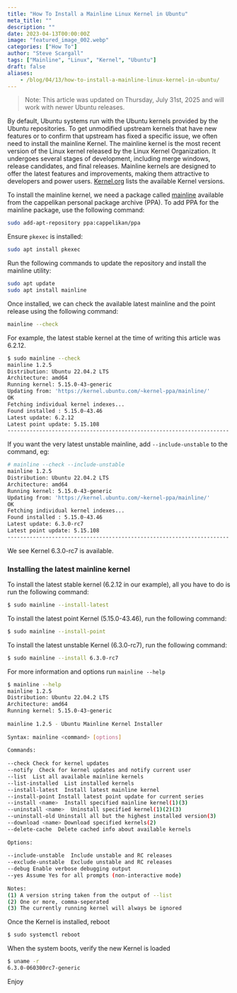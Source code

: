 ```yaml
---
title: "How To Install a Mainline Linux Kernel in Ubuntu"
meta_title: ""
description: ""
date: 2023-04-13T00:00:00Z
image: "featured_image_002.webp"
categories: ["How To"]
author: "Steve Scargall"
tags: ["Mainline", "Linux", "Kernel", "Ubuntu"]
draft: false
aliases:
    - /blog/04/13/how-to-install-a-mainline-linux-kernel-in-ubuntu/
---
```


> Note: This article was updated on Thursday, July 31st, 2025 and will work with newer Ubuntu releases.

By default, Ubuntu systems run with the Ubuntu kernels provided by the Ubuntu repositories. To get unmodified upstream kernels that have new features or to confirm that upstream has fixed a specific issue, we often need to install the mainline Kernel. The mainline kernel is the most recent version of the Linux kernel released by the Linux Kernel Organization. It undergoes several stages of development, including merge windows, release candidates, and final releases. Mainline kernels are designed to offer the latest features and improvements, making them attractive to developers and power users. [Kernel.org](https://www.kernel.org/) lists the available Kernel versions. 

To install the mainline kernel, we need a package called [mainline](https://github.com/bkw777/mainline?ref=learnubuntu.com) available from the cappelikan personal package archive (PPA). To add PPA for the mainline package, use the following command:

```bash
sudo add-apt-repository ppa:cappelikan/ppa
```

Ensure `pkexec` is installed:

```bash
sudo apt install pkexec
```

Run the following commands to update the repository and install the mainline utility:

```bash
sudo apt update
sudo apt install mainline
```

Once installed, we can check the available latest mainline and the point release using the following command:

```bash
mainline --check
```

For example, the latest stable kernel at the time of writing this article was 6.2.12.

```bash
$ sudo mainline --check
mainline 1.2.5
Distribution: Ubuntu 22.04.2 LTS
Architecture: amd64
Running kernel: 5.15.0-43-generic
Updating from: 'https://kernel.ubuntu.com/~kernel-ppa/mainline/'
OK
Fetching individual kernel indexes...
Found installed : 5.15.0-43.46
Latest update: 6.2.12
Latest point update: 5.15.108
----------------------------------------------------------------------
```

If you want the very latest unstable mainline, add `--include-unstable` to the command, eg:

```bash
# mainline --check --include-unstable
mainline 1.2.5
Distribution: Ubuntu 22.04.2 LTS
Architecture: amd64
Running kernel: 5.15.0-43-generic
Updating from: 'https://kernel.ubuntu.com/~kernel-ppa/mainline/'
OK
Fetching individual kernel indexes...
Found installed : 5.15.0-43.46
Latest update: 6.3.0-rc7
Latest point update: 5.15.108
----------------------------------------------------------------------
```

We see Kernel 6.3.0-rc7 is available. 

### Installing the latest mainline kernel

To install the latest stable kernel (6.2.12 in our example), all you have to do is run the following command:
```bash
$ sudo mainline --install-latest
```

To install the latest point Kernel (5.15.0-43.46), run the following command:
```bash
$ sudo mainline --install-point
```

To install the latest unstable Kernel (6.3.0-rc7), run the following command:
```bash
$ sudo mainline --install 6.3.0-rc7
```

For more information and options run `mainline --help`
```bash
$ mainline --help
mainline 1.2.5
Distribution: Ubuntu 22.04.2 LTS
Architecture: amd64
Running kernel: 5.15.0-43-generic
  
mainline 1.2.5 - Ubuntu Mainline Kernel Installer
  
Syntax: mainline <command> [options]
  
Commands:
  
--check Check for kernel updates
--notify  Check for kernel updates and notify current user
--list  List all available mainline kernels
--list-installed  List installed kernels
--install-latest  Install latest mainline kernel
--install-point Install latest point update for current series
--install <name>  Install specified mainline kernel(1)(3)
--uninstall <name>  Uninstall specified kernel(1)(2)(3)
--uninstall-old Uninstall all but the highest installed version(3)
--download <name> Download specified kernels(2)
--delete-cache  Delete cached info about available kernels
  
Options:
  
--include-unstable  Include unstable and RC releases
--exclude-unstable  Exclude unstable and RC releases
--debug Enable verbose debugging output
--yes Assume Yes for all prompts (non-interactive mode)
  
Notes:
(1) A version string taken from the output of --list
(2) One or more, comma-seperated
(3) The currently running kernel will always be ignored
```

Once the Kernel is installed, reboot

```bash
$ sudo systemctl reboot
```

When the system boots, verify the new Kernel is loaded

```bash
$ uname -r
6.3.0-060300rc7-generic
```

Enjoy
